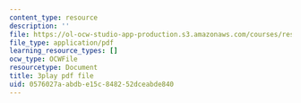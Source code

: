 ```yaml
---
content_type: resource
description: ''
file: https://ol-ocw-studio-app-production.s3.amazonaws.com/courses/res-9-003-brains-minds-and-machines-summer-course-summer-2015/0576027aabdbe15c848252dceabde840_Bn49TBjEAI4.pdf
file_type: application/pdf
learning_resource_types: []
ocw_type: OCWFile
resourcetype: Document
title: 3play pdf file
uid: 0576027a-abdb-e15c-8482-52dceabde840
---
```

